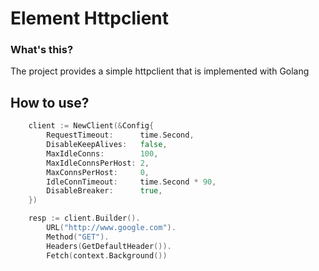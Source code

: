 # Element Httpclient

### What's this?

The project provides a simple httpclient that is implemented with Golang

## How to use?

```go
	client := NewClient(&Config{
		RequestTimeout:      time.Second,
		DisableKeepAlives:   false,
		MaxIdleConns:        100,
		MaxIdleConnsPerHost: 2,
		MaxConnsPerHost:     0,
		IdleConnTimeout:     time.Second * 90,
		DisableBreaker:      true,
	})

	resp := client.Builder().
		URL("http://www.google.com").
		Method("GET").
		Headers(GetDefaultHeader()).
		Fetch(context.Background())
```

